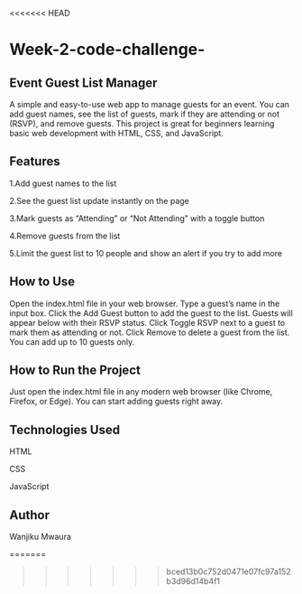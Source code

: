 <<<<<<< HEAD
# Week-2-code-challenge-

## Event Guest List Manager
A simple and easy-to-use web app to manage guests for an event.
You can add guest names, see the list of guests, mark if they are attending or not (RSVP), and remove guests.
This project is great for beginners learning basic web development with HTML, CSS, and JavaScript.

## Features
1.Add guest names to the list

2.See the guest list update instantly on the page

3.Mark guests as “Attending” or “Not Attending” with a toggle button

4.Remove guests from the list

5.Limit the guest list to 10 people and show an alert if you try to add more

## How to Use
Open the index.html file in your web browser.
Type a guest’s name in the input box.
Click the Add Guest button to add the guest to the list.
Guests will appear below with their RSVP status.
Click Toggle RSVP next to a guest to mark them as attending or not.
Click Remove to delete a guest from the list.
You can add up to 10 guests only.

## How to Run the Project

Just open the index.html file in any modern web browser (like Chrome, Firefox, or Edge).
You can start adding guests right away.

## Technologies Used
HTML

CSS

JavaScript

## Author
Wanjiku Mwaura

=======

>>>>>>> bced13b0c752d0471e07fc97a152b3d96d14b4f1
